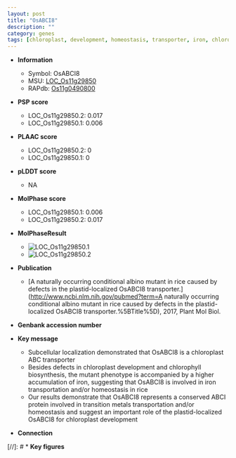 ```yaml
---
layout: post
title: "OsABCI8"
description: ""
category: genes
tags: [chloroplast, development, homeostasis, transporter, iron, chloroplast development, ABC transporter]
---
```


* **Information**  
    + Symbol: OsABCI8  
    + MSU: [LOC_Os11g29850](http://rice.plantbiology.msu.edu/cgi-bin/ORF_infopage.cgi?orf=LOC_Os11g29850)  
    + RAPdb: [Os11g0490800](http://rapdb.dna.affrc.go.jp/viewer/gbrowse_details/irgsp1?name=Os11g0490800)  

* **PSP score**  
    + LOC_Os11g29850.2: 0.017 
    + LOC_Os11g29850.1: 0.006 

* **PLAAC score**  
    + LOC_Os11g29850.2: 0 
    + LOC_Os11g29850.1: 0 

* **pLDDT score**
    + NA


* **MolPhase score**
    + LOC_Os11g29850.1: 0.006
    + LOC_Os11g29850.2: 0.017

* **MolPhaseResult**
    + ![LOC_Os11g29850.1](https://ricepsp.github.io/pictures/LOC_Os11g/LOC_Os11g29850.1.png)
    + ![LOC_Os11g29850.2](https://ricepsp.github.io/pictures/LOC_Os11g/LOC_Os11g29850.2.png)

* **Publication**  
    + [A naturally occurring conditional albino mutant in rice caused by defects in the plastid-localized OsABCI8 transporter.](http://www.ncbi.nlm.nih.gov/pubmed?term=A naturally occurring conditional albino mutant in rice caused by defects in the plastid-localized OsABCI8 transporter.%5BTitle%5D), 2017, Plant Mol Biol.

* **Genbank accession number**  

* **Key message**  
    + Subcellular localization demonstrated that OsABCI8 is a chloroplast ABC transporter
    + Besides defects in chloroplast development and chlorophyll biosynthesis, the mutant phenotype is accompanied by a higher accumulation of iron, suggesting that OsABCI8 is involved in iron transportation and/or homeostasis in rice
    + Our results demonstrate that OsABCI8 represents a conserved ABCI protein involved in transition metals transportation and/or homeostasis and suggest an important role of the plastid-localized OsABCI8 for chloroplast development

* **Connection**  

[//]: # * **Key figures**  


